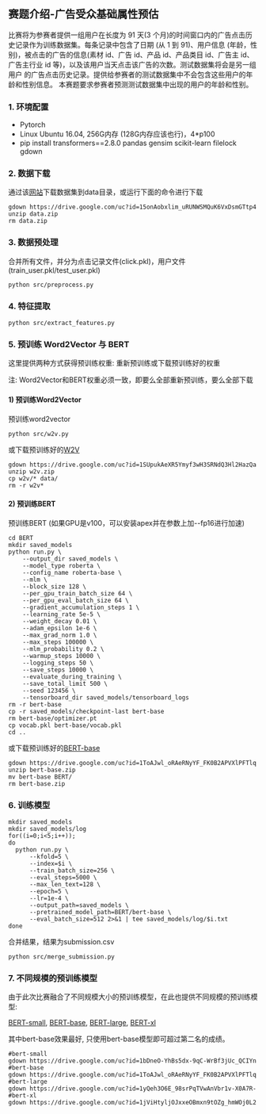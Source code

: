 ## 赛题介绍-广告受众基础属性预估

比赛将为参赛者提供一组用户在长度为 91 天(3 个月)的时间窗口内的广告点击历史记录作为训练数据集。每条记录中包含了日期 (从 1 到 91)、用户信息 (年龄，性别)，被点击的广告的信息(素材 id、广告 id、产品 id、产品类目 id、广告主 id、广告主行业 id 等)，以及该用户当天点击该广告的次数。测试数据集将会是另一组用户 的广告点击历史记录。提供给参赛者的测试数据集中不会包含这些用户的年龄和性别信息。 本赛题要求参赛者预测测试数据集中出现的用户的年龄和性别。

### 1. 环境配置

- Pytorch
- Linux Ubuntu 16.04, 256G内存 (128G内存应该也行)，4*p100
- pip install transformers==2.8.0 pandas gensim scikit-learn filelock gdown

### 2. 数据下载

通过该[网站](https://drive.google.com/file/d/15onAobxlim_uRUNWSMQuK6VxDsmGTtp4/view?usp=sharing)下载数据集到data目录，或运行下面的命令进行下载

```shell
gdown https://drive.google.com/uc?id=15onAobxlim_uRUNWSMQuK6VxDsmGTtp4
unzip data.zip 
rm data.zip
```

### 3. 数据预处理

合并所有文件，并分为点击记录文件(click.pkl)，用户文件(train_user.pkl/test_user.pkl)

```
python src/preprocess.py
```

### 4. 特征提取

```shell
python src/extract_features.py
```

### 5. 预训练 Word2Vector 与 BERT

这里提供两种方式获得预训练权重: 重新预训练或下载预训练好的权重 

注: Word2Vector和BERT权重必须一致，即要么全部重新预训练，要么全部下载

#### 1) 预训练Word2Vector

预训练word2vector

```shell
python src/w2v.py
```

或下载预训练好的[W2V](https://drive.google.com/file/d/1SUpukAeXR5Ymyf3wH3SRNdQ3Hl2HazQa/view?usp=sharing)

```shell
gdown https://drive.google.com/uc?id=1SUpukAeXR5Ymyf3wH3SRNdQ3Hl2HazQa
unzip w2v.zip 
cp w2v/* data/
rm -r w2v*
```

#### 2) 预训练BERT

预训练BERT (如果GPU是v100，可以安装apex并在参数上加--fp16进行加速)

```shell
cd BERT
mkdir saved_models
python run.py \
    --output_dir saved_models \
    --model_type roberta \
    --config_name roberta-base \
    --mlm \
    --block_size 128 \
    --per_gpu_train_batch_size 64 \
    --per_gpu_eval_batch_size 64 \
    --gradient_accumulation_steps 1 \
    --learning_rate 5e-5 \
    --weight_decay 0.01 \
    --adam_epsilon 1e-6 \
    --max_grad_norm 1.0 \
    --max_steps 100000 \
    --mlm_probability 0.2 \
    --warmup_steps 10000 \
    --logging_steps 50 \
    --save_steps 10000 \
    --evaluate_during_training \
    --save_total_limit 500 \
    --seed 123456 \
    --tensorboard_dir saved_models/tensorboard_logs    
rm -r bert-base    
cp -r saved_models/checkpoint-last bert-base
rm bert-base/optimizer.pt
cp vocab.pkl bert-base/vocab.pkl
cd ..
```

或下载预训练好的[BERT-base](https://drive.google.com/file/d/1ToAJwl_oRAeRNyYF_FK0B2APVXlPFTlq/view?usp=sharing)

```shell
gdown https://drive.google.com/uc?id=1ToAJwl_oRAeRNyYF_FK0B2APVXlPFTlq
unzip bert-base.zip
mv bert-base BERT/
rm bert-base.zip
```

### 6. 训练模型

```shell
mkdir saved_models
mkdir saved_models/log
for((i=0;i<5;i++));  
do  
  python run.py \
      --kfold=5 \
      --index=$i \
      --train_batch_size=256 \
      --eval_steps=5000 \
      --max_len_text=128 \
      --epoch=5 \
      --lr=1e-4 \
      --output_path=saved_models \
      --pretrained_model_path=BERT/bert-base \
      --eval_batch_size=512 2>&1 | tee saved_models/log/$i.txt
done  
```

合并结果，结果为submission.csv

```shell
python src/merge_submission.py
```

### 7. 不同规模的预训练模型

由于此次比赛融合了不同规模大小的预训练模型，在此也提供不同规模的预训练模型: 

[BERT-small](https://drive.google.com/file/d/1bDneO-YhBs5dx-9qC-WrBf3jUc_QCIYn/view?usp=sharing), [BERT-base](https://drive.google.com/file/d/1ToAJwl_oRAeRNyYF_FK0B2APVXlPFTlq/view?usp=sharing), [BERT-large](https://drive.google.com/file/d/1yQeh3O6E_98srPqTVwAnVbr1v-X0A7R-/view?usp=sharing), [BERT-xl](https://drive.google.com/file/d/1jViHtyljOJxxeOBmxn9tOZg_hmWOj0L2/view?usp=sharing)

其中bert-base效果最好, 只使用bert-base模型即可超过第二名的成绩。

```shell
#bert-small
gdown https://drive.google.com/uc?id=1bDneO-YhBs5dx-9qC-WrBf3jUc_QCIYn
#bert-base
gdown https://drive.google.com/uc?id=1ToAJwl_oRAeRNyYF_FK0B2APVXlPFTlq
#bert-large
gdown https://drive.google.com/uc?id=1yQeh3O6E_98srPqTVwAnVbr1v-X0A7R-
#bert-xl
gdown https://drive.google.com/uc?id=1jViHtyljOJxxeOBmxn9tOZg_hmWOj0L2
```

